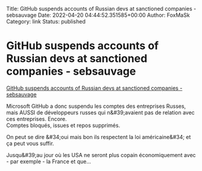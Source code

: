 Title: GitHub suspends accounts of Russian devs at sanctioned companies - sebsauvage
Date: 2022-04-20 04:44:52.351585+00:00
Author: FoxMaSk 
Category: link
Status: published





# GitHub suspends accounts of Russian devs at sanctioned companies - sebsauvage

[GitHub suspends accounts of Russian devs at sanctioned companies - sebsauvage](https://sebsauvage.net/links/?fYOn9A)


Microsoft GitHub a donc suspendu les comptes des entreprises Russes,
mais AUSSI de développeurs russes qui n\&#39;avaient pas de relation avec
ces entreprises. Encore.\
Comptes bloqués, issues et repos supprimés. 

On peut se dire \&#34;oui mais bon ils respectent la loi américaine\&#34; et ça
peut vous suffir.

Jusqu\&#39;au jour où les USA ne seront plus copain économiquement avec -
par exemple - la France et que...

